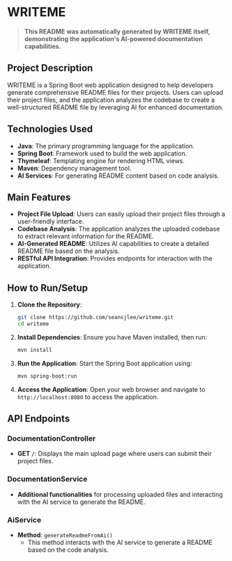 # WRITEME

> **This README was automatically generated by WRITEME itself, demonstrating the application's AI-powered documentation capabilities.**

## Project Description
WRITEME is a Spring Boot web application designed to help developers generate comprehensive README files for their projects. Users can upload their project files, and the application analyzes the codebase to create a well-structured README file by leveraging AI for enhanced documentation.

## Technologies Used
- **Java**: The primary programming language for the application.
- **Spring Boot**: Framework used to build the web application.
- **Thymeleaf**: Templating engine for rendering HTML views.
- **Maven**: Dependency management tool.
- **AI Services**: For generating README content based on code analysis.

## Main Features
- **Project File Upload**: Users can easily upload their project files through a user-friendly interface.
- **Codebase Analysis**: The application analyzes the uploaded codebase to extract relevant information for the README.
- **AI-Generated README**: Utilizes AI capabilities to create a detailed README file based on the analysis.
- **RESTful API Integration**: Provides endpoints for interaction with the application.

## How to Run/Setup
1. **Clone the Repository**:
   ```bash
   git clone https://github.com/seansjlee/writeme.git
   cd writeme
   ```

2. **Install Dependencies**:
   Ensure you have Maven installed, then run:
   ```bash
   mvn install
   ```

3. **Run the Application**:
   Start the Spring Boot application using:
   ```bash
   mvn spring-boot:run
   ```

4. **Access the Application**:
   Open your web browser and navigate to `http://localhost:8080` to access the application.

## API Endpoints
### DocumentationController
- **GET `/`**: Displays the main upload page where users can submit their project files.

### DocumentationService
- **Additional functionalities** for processing uploaded files and interacting with the AI service to generate the README.

### AiService
- **Method**: `generateReadmeFromAi()`
    - This method interacts with the AI service to generate a README based on the code analysis.